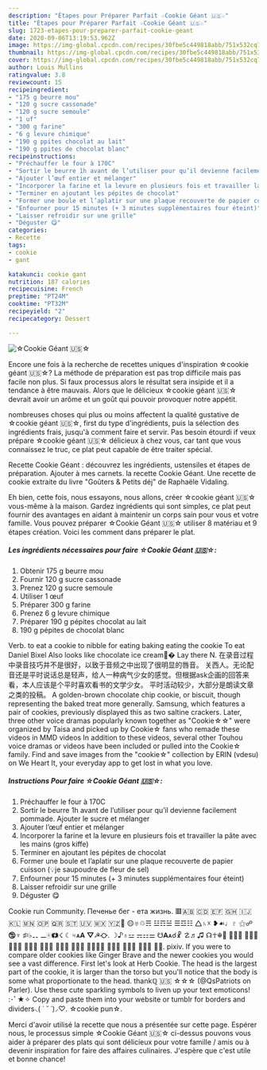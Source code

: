 ```yaml
---
description: "Étapes pour Préparer Parfait ☆Cookie Géant 🇺🇸☆"
title: "Étapes pour Préparer Parfait ☆Cookie Géant 🇺🇸☆"
slug: 1723-etapes-pour-preparer-parfait-cookie-geant
date: 2020-09-06T13:19:53.962Z
image: https://img-global.cpcdn.com/recipes/30fbe5c449818abb/751x532cq70/☆cookie-geant-🇺🇸☆-photo-principale-de-la-recette.jpg
thumbnail: https://img-global.cpcdn.com/recipes/30fbe5c449818abb/751x532cq70/☆cookie-geant-🇺🇸☆-photo-principale-de-la-recette.jpg
cover: https://img-global.cpcdn.com/recipes/30fbe5c449818abb/751x532cq70/☆cookie-geant-🇺🇸☆-photo-principale-de-la-recette.jpg
author: Louis Mullins
ratingvalue: 3.8
reviewcount: 15
recipeingredient:
- "175 g beurre mou"
- "120 g sucre cassonade"
- "120 g sucre semoule"
- "1 uf"
- "300 g farine"
- "6 g levure chimique"
- "190 g ppites chocolat au lait"
- "190 g ppites de chocolat blanc"
recipeinstructions:
- "Préchauffer le four à 170C"
- "Sortir le beurre 1h avant de l’utiliser pour qu’il devienne facilement pommade. Ajouter le sucre et mélanger"
- "Ajouter l’œuf entier et mélanger"
- "Incorporer la farine et la levure en plusieurs fois et travailler la pâte avec les mains (gros kiffe)"
- "Terminer en ajoutant les pépites de chocolat"
- "Former une boule et l’aplatir sur une plaque recouverte de papier cuisson (💡je saupoudre de fleur de sel)"
- "Enfourner pour 15 minutes (+ 3 minutes supplémentaires four éteint)"
- "Laisser refroidir sur une grille"
- "Déguster 😋"
categories:
- Recette
tags:
- cookie
- gant

katakunci: cookie gant 
nutrition: 187 calories
recipecuisine: French
preptime: "PT24M"
cooktime: "PT32M"
recipeyield: "2"
recipecategory: Dessert

---
```



![☆Cookie Géant 🇺🇸☆](https://img-global.cpcdn.com/recipes/30fbe5c449818abb/751x532cq70/☆cookie-geant-🇺🇸☆-photo-principale-de-la-recette.jpg)

Encore une fois à la recherche de recettes uniques d'inspiration ☆cookie géant 🇺🇸☆? La méthode de préparation est pas trop difficile mais pas facile non plus. Si faux processus alors le résultat sera insipide et il a tendance à être mauvais. Alors que le délicieux ☆cookie géant 🇺🇸☆ devrait avoir un arôme et un goût qui pouvoir provoquer notre appétit.

nombreuses choses qui plus ou moins affectent la qualité gustative de ☆cookie géant 🇺🇸☆, first du type d'ingrédients, puis la sélection des ingrédients frais, jusqu'à comment faire et servir. Pas besoin étourdi if veux prépare ☆cookie géant 🇺🇸☆ délicieux à chez vous, car tant que vous connaissez le truc, ce plat peut capable de être traiter spécial.

Recette Cookie Géant : découvrez les ingrédients, ustensiles et étapes de préparation. Ajouter à mes carnets. la recette Cookie Géant. Une recette de cookie extraite du livre &#34;Goûters &amp; Petits déj&#34; de Raphaële Vidaling.


Eh bien, cette fois, nous essayons, nous allons, créer ☆cookie géant 🇺🇸☆ vous-même à la maison. Gardez ingrédients qui sont simples, ce plat peut fournir des avantages en aidant à maintenir un corps sain pour vous et votre famille. Vous pouvez préparer ☆Cookie Géant 🇺🇸☆ utiliser 8 matériau et 9 étapes création. Voici les comment dans préparer le plat.

<!--inarticleads1-->

##### Les ingrédients nécessaires pour faire ☆Cookie Géant 🇺🇸☆:

1. Obtenir 175 g beurre mou
1. Fournir 120 g sucre cassonade
1. Prenez 120 g sucre semoule
1. Utiliser 1 œuf
1. Préparer 300 g farine
1. Prenez 6 g levure chimique
1. Préparer 190 g pépites chocolat au lait
1.  190 g pépites de chocolat blanc


Verb. to eat a cookie to nibble for eating baking eating the cookie To eat Daniel Bixel Also looks like chocolate ice cream💩� Lay there N. 在录音过程中录音技巧并不是很好，以致于音频之中出现了很明显的唇音。 关西人。无论配音还是平时说话总是轻声，给人一种病气少女的感觉。但根据ask企画的回答来看，本人应该是个平时喜欢看书的文学少女。 平时活动较少，大部分是朗读文章之类的投稿。 A golden-brown chocolate chip cookie, or biscuit, though representing the baked treat more generally. Samsung, which features a pair of cookies, previously displayed this as two saltine crackers. Later, three other voice dramas popularly known together as &#34;Cookie☆☆&#34; were organized by Taisa and picked up by Cookie☆ fans who remade these videos in MMD videos In addition to these videos, several other Touhou voice dramas or videos have been included or pulled into the Cookie☆ family. Find and save images from the &#34;cookie☆&#34; collection by ERIN (vdesu) on We Heart It, your everyday app to get lost in what you love. 

<!--inarticleads2-->

##### Instructions Pour faire ☆Cookie Géant 🇺🇸☆:

1. Préchauffer le four à 170C
1. Sortir le beurre 1h avant de l’utiliser pour qu’il devienne facilement pommade. Ajouter le sucre et mélanger
1. Ajouter l’œuf entier et mélanger
1. Incorporer la farine et la levure en plusieurs fois et travailler la pâte avec les mains (gros kiffe)
1. Terminer en ajoutant les pépites de chocolat
1. Former une boule et l’aplatir sur une plaque recouverte de papier cuisson (💡je saupoudre de fleur de sel)
1. Enfourner pour 15 minutes (+ 3 minutes supplémentaires four éteint)
1. Laisser refroidir sur une grille
1. Déguster 😋


Cookie run Community. Печенье бег - ета жизнь. 🟥🇦🇧 🇨🇩 🇪🇫 🇬🇭 🇮🇯 🇰🇱 🇲🇳 🇴🇵 🇶🇷 🇸🇹 🇺🇻 🇼🇽 🇾🇿🤍 🟡♅♲☴ ☳☶☱ ☰☲☷ 🛆♄☓ ❥☙♩♇ ⚝☍🕲♆ ♯♮♭⚋ ⚊🀅🗱☇ ☾♃🗚 ⛛☭⛮. ☽♪♁⚍ ⚎⚏⚌ ☋🗛☌☧ ☡♬♫ ☊☥☬ ⚿⛻♺ ⛧🗰🎝 🗶🗷🗴 🀍⛜⛦ ⛠🗦🕱 ♢♤⛝ ⛯♼⚯ ⚲⛤⚹⚶ 🀨🀋🀡 🀣🀖🀉 🀛🀂⚸ ⚉⛣. pixiv. If you were to compare older cookies like Ginger Brave and the newer cookies you would see a vast difference. First let&#39;s look at Herb Cookie. The head is the largest part of the cookie, it is larger than the torso but you&#39;ll notice that the body is some what proportionate to the head. thankℚ 🇺🇸 ☆☆☆ (@QsPatriots on Parler). Use these cute sparkling symbols to liven up your text emoticons! :･ﾟ★✧ Copy and paste them into your website or tumblr for borders and dividers⸜( ˙ ˘ ˙)⸝♡. ☆cookie pun☆. 


Merci d'avoir utilisé la recette que nous a présentée sur cette page. Espérer nous, le processus simple ☆Cookie Géant 🇺🇸☆ ci-dessus pouvons vous aider à préparer des plats qui sont délicieux pour votre famille / amis ou à devenir inspiration for faire des affaires culinaires. J'espère que c'est utile et bonne chance!
